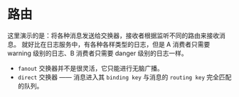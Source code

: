 # 路由

这里演示的是：将各种消息发送给交换器，接收者根据监听不同的路由来接收消息。
就好比在日志服务中，有各种各样类型的日志，但是 A 消费者只需要 warning 级别的日志、B 消费者只需要 danger 级别的日志一样。

- `fanout` 交换器并不是很灵活，它只能进行无脑广播。
- `direct` 交换器 —— 消息进入其 `binding key` 与消息的 `routing key` 完全匹配的队列。